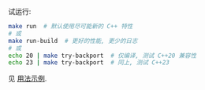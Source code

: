 试运行:

```bash
make run  # 默认使用尽可能新的 C++ 特性
# 或
make run-build  # 更好的性能, 更少的日志
# 或
echo 20 | make try-backport  # 仅编译, 测试 C++20 兼容性
echo 23 | make try-backport  # 同上, 测试 C++23
```

见 [用法示例](./include/tester.hpp).
